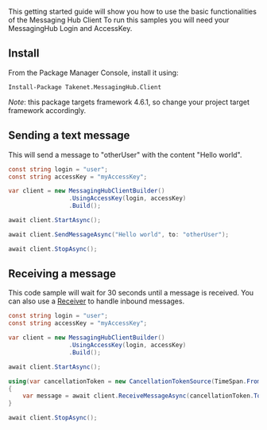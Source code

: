 This getting started guide will show you how to use the basic functionalities of the Messaging Hub Client 
To run this samples you will need your MessagingHub Login and AccessKey.

## Install

From the Package Manager Console, install it using:

    Install-Package Takenet.MessagingHub.Client

*Note*: this package targets framework 4.6.1, so change your project target framework accordingly.

## Sending a text message

This will send a message to "otherUser" with the content "Hello world".

```csharp
const string login = "user";
const string accessKey = "myAccessKey";

var client = new MessagingHubClientBuilder()
                 .UsingAccessKey(login, accessKey)
                 .Build();

await client.StartAsync();

await client.SendMessageAsync("Hello world", to: "otherUser");

await client.StopAsync();

```

## Receiving a message

This code sample will wait for 30 seconds until a message is received.
You can also use a [Receiver](http://messaginghub.io/docs/sdks/messages) to handle inbound messages.

```csharp
const string login = "user";
const string accessKey = "myAccessKey";

var client = new MessagingHubClientBuilder()
                 .UsingAccessKey(login, accessKey)
                 .Build();

await client.StartAsync();

using(var cancellationToken = new CancellationTokenSource(TimeSpan.FromSeconds(30)))
{
    var message = await client.ReceiveMessageAsync(cancellationToken.Token);
}

await client.StopAsync();

```

